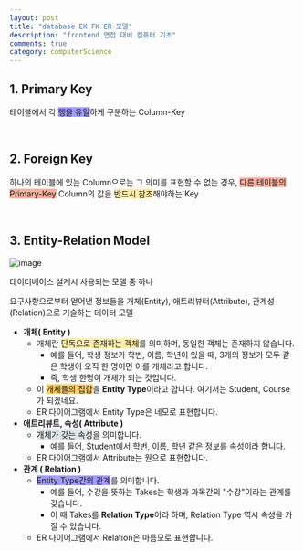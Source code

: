 ```yaml
---
layout: post
title: "database EK FK ER 모델"
description: "frontend 면접 대비 컴퓨터 기초"
comments: true
category: computerScience
---
```


## 1. Primary Key

테이블에서 각 <span style="background-color:#a29bfe;">행을 유일</span>하게 구분하는 Column-Key

<br/>

## 2. Foreign Key

하나의 테이블에 있는 Column으로는 그 의미를 표현할 수 없는 경우, <span style="background-color:#fab1a0;">다른 테이블의 Primary-Key</span> Column의 값을 <span style="background-color:#ffeaa7;">반드시 참조</span>해야하는 Key

<br/>

## 3. Entity-Relation Model

![image](https://user-images.githubusercontent.com/49581472/107920265-042e4300-6fb0-11eb-9a2d-36385eb82b96.png)

데이터베이스 설계시 사용되는 모델 중 하나

요구사항으로부터 얻어낸 정보들을 개체(Entity), 애트리뷰터(Attribute), 관계성(Relation)으로 기술하는 데이터 모델

- **개체( Entity )**
  - 개체란 <span style="background-color:#ffeaa7;">단독으로 존재하는 객체</span>를 의미하며, 동일한 객체는 존재하지 않습니다.
    - 예를 들어, 학생 정보가 학번, 이름, 학년이 있을 때, 3개의 정보가 모두 같은 학생이 오직 한 명이면 이를 개체라고 합니다.
    - 즉, 학생 한명이 개체가 되는 것입니다.
  - 이 <span style="background-color:#fdcb6e;">개체들의 집합</span>을 **Entity Type**이라고 합니다. 여기서는 Student, Course가 되겠네요.
  - ER 다이어그램에서 Entity Type은 네모로 표현합니다.
- **애트리뷰트, 속성( Attribute )**
  - <span style="background-color:#dfe6e9;">개체가 갖는 속성</span>을 의미합니다.
    - 예를 들어, Student에서 학번, 이름, 학년 같은 정보를 속성이라 합니다.
  - ER 다이어그램에서 Attribute는 원으로 표현합니다.
- **관계 ( Relation )**
  - <span style="background-color:#a29bfe;">Entity Type간의 관계</span>를 의미합니다.
    - 예를 들어, 수강을 뜻하는 Takes는 학생과 과목간의 "수강"이라는 관계를 갖습니다.
    - 이 때 Takes를 **Relation Type**이라 하며, Relation Type 역시 속성을 가질 수 있습니다.
  - ER 다이어그램에서 Relation은 마름모로 표현합니다.
